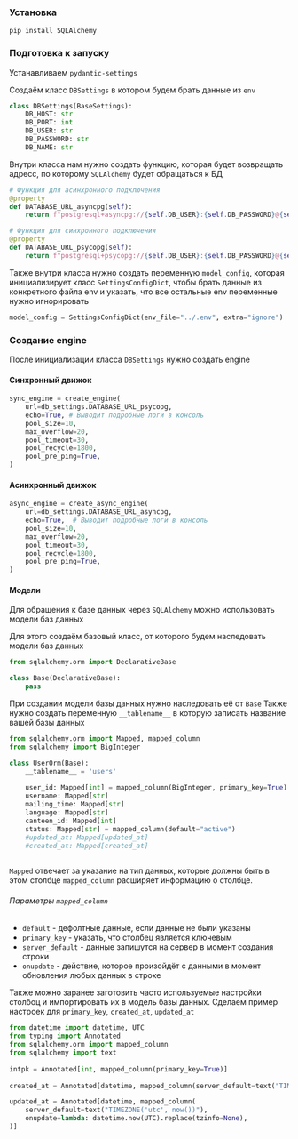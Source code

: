 ### Установка 
`pip install SQLAlchemy`

### Подготовка к запуску

Устанавливаем `pydantic-settings`

Создаём класс `DBSettings` в котором будем брать данные из `env` 
```python
class DBSettings(BaseSettings):  
    DB_HOST: str  
    DB_PORT: int  
    DB_USER: str  
    DB_PASSWORD: str  
    DB_NAME: str  
```

Внутри класса нам нужно создать функцию, которая будет возвращать адресс, по которому `SQLAlchemy` будет обращаться к БД
```python
# Функция для асинхронного подключения
@property  
def DATABASE_URL_asyncpg(self):  
    return f"postgresql+asyncpg://{self.DB_USER}:{self.DB_PASSWORD}@{self.DB_HOST}:{self.DB_PORT}/{self.DB_NAME}"  

# Функция для синхронного подключения
@property  
def DATABASE_URL_psycopg(self):  
    return f"postgresql+psycopg://{self.DB_USER}:{self.DB_PASSWORD}@{self.DB_HOST}:{self.DB_PORT}/{self.DB_NAME}"
```

Также внутри  класса нужно создать переменную `model_config`, которая инициализирует класс `SettingsConfigDict`, чтобы брать данные из конкретного файла env и указать, что все остальные env переменные нужно игнорировать
```python
model_config = SettingsConfigDict(env_file="../.env", extra="ignore")
```


### Создание engine

После инициализации класса `DBSettings` нужно создать engine
#### Синхронный движок
```python
sync_engine = create_engine(  
    url=db_settings.DATABASE_URL_psycopg,  
    echo=True, # Выводит подробные логи в консоль
    pool_size=10,  
    max_overflow=20,  
    pool_timeout=30,  
    pool_recycle=1800,  
    pool_pre_ping=True,  
)  
```


#### Асинхронный движок
```python
async_engine = create_async_engine(  
    url=db_settings.DATABASE_URL_asyncpg,  
    echo=True,  # Выводит подробные логи в консоль
    pool_size=10,  
    max_overflow=20,  
    pool_timeout=30,  
    pool_recycle=1800,  
    pool_pre_ping=True,  
)
```

#### Модели
Для обращения к базе данных через `SQLAlchemy` можно использовать модели баз данных

Для этого создаём базовый класс, от которого будем наследовать модели баз данных
```python
from sqlalchemy.orm import DeclarativeBase

class Base(DeclarativeBase):  
    pass
```

При создании модели базы данных нужно наследовать её от `Base`
Также нужно создать переменную `__tablename__` в которую записать название вашей базы данных
```python
from sqlalchemy.orm import Mapped, mapped_column
from sqlalchemy import BigInteger

class UserOrm(Base):  
    __tablename__ = 'users'  
  
    user_id: Mapped[int] = mapped_column(BigInteger, primary_key=True)  
    username: Mapped[str]  
    mailing_time: Mapped[str]  
    language: Mapped[str]  
    canteen_id: Mapped[int]  
    status: Mapped[str] = mapped_column(default="active")
    #updated_at: Mapped[updated_at] 
    #created_at: Mapped[created_at]  
    
```
`Mapped` отвечает за указание на тип данных, которые должны быть в этом столбце
`mapped_column` расширяет информацию о столбце. 
###### Параметры `mapped_column`
- `default` - дефолтные данные, если данные не были указаны
- `primary_key` - указать, что столбец является ключевым
- `server_default` - данные запишутся на сервер в момент создания строки
- `onupdate` - действие, которое произойдёт с данными в момент обновления любых данных в строке


Также можно заранее заготовить часто используемые настройки столбоц и импортировать их в модель базы данных.
Сделаем пример настроек для `primary_key`, `created_at`, `updated_at`
```python
from datetime import datetime, UTC  
from typing import Annotated  
from sqlalchemy.orm import mapped_column  
from sqlalchemy import text  
  
intpk = Annotated[int, mapped_column(primary_key=True)]  
  
created_at = Annotated[datetime, mapped_column(server_default=text("TIMEZONE('utc', now())"))]  

updated_at = Annotated[datetime, mapped_column(  
    server_default=text("TIMEZONE('utc', now())"),  
    onupdate=lambda: datetime.now(UTC).replace(tzinfo=None),  
)]
```

